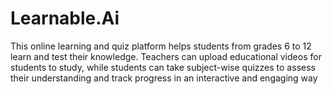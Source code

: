 # Learnable.Ai
This online learning and quiz platform helps students from grades 6 to 12 learn and test their knowledge. Teachers can upload educational videos for students to study, while students can take subject-wise quizzes to assess their understanding and track progress in an interactive and engaging way
